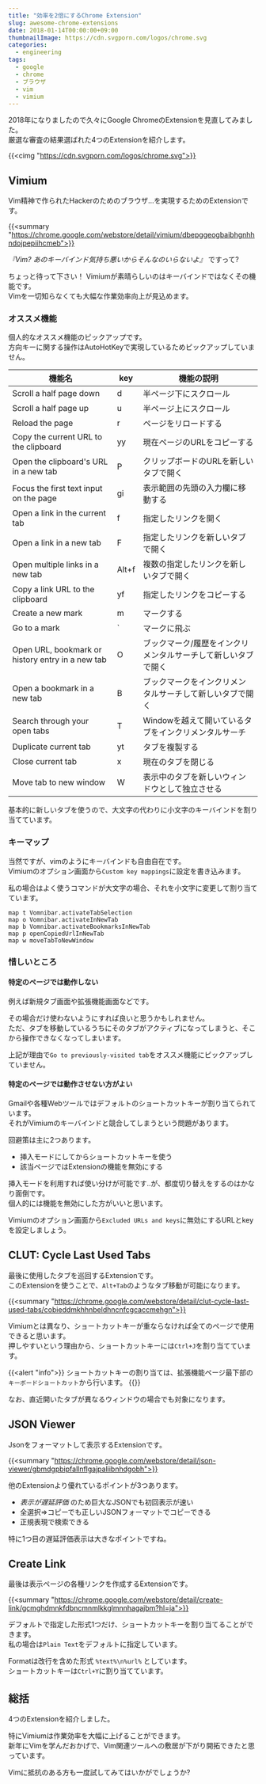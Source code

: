 ```yaml
---
title: "効率を2倍にするChrome Extension"
slug: awesome-chrome-extensions
date: 2018-01-14T00:00:00+09:00
thumbnailImage: https://cdn.svgporn.com/logos/chrome.svg
categories:
  - engineering
tags:
  - google
  - chrome
  - ブラウザ
  - vim
  - vimium
---
```


2018年になりましたので久々にGoogle ChromeのExtensionを見直してみました。  
厳選な審査の結果選ばれた4つのExtensionを紹介します。

<!--more-->

{{<cimg "https://cdn.svgporn.com/logos/chrome.svg">}}

<!--toc-->


Vimium
------

Vim精神で作られたHackerのためのブラウザ...を実現するためのExtensionです。

{{<summary "https://chrome.google.com/webstore/detail/vimium/dbepggeogbaibhgnhhndojpepiihcmeb">}}

*『Vim? あのキーバインド気持ち悪いからそんなのいらないよ』* ですって?

ちょっと待って下さい！ Vimiumが素晴らしいのはキーバインドではなくその機能です。  
Vimを一切知らなくても大幅な作業効率向上が見込めます。

### オススメ機能

個人的なオススメ機能のピックアップです。  
方向キーに関する操作はAutoHotKeyで実現しているためピックアップしていません。

|                      機能名                      |  key  |                          機能の説明                           |
| ------------------------------------------------ | ----- | ------------------------------------------------------------- |
| Scroll a half page down                          | d     | 半ページ下にスクロール                                        |
| Scroll a half page up                            | u     | 半ページ上にスクロール                                        |
| Reload the page                                  | r     | ページをリロードする                                          |
| Copy the current URL to the clipboard            | yy    | 現在ページのURLをコピーする                                   |
| Open the clipboard's URL in a new tab            | P     | クリップボードのURLを新しいタブで開く                         |
| Focus the first text input on the page           | gi    | 表示範囲の先頭の入力欄に移動する                              |
| Open a link in the current tab                   | f     | 指定したリンクを開く                                          |
| Open a link in a new tab                         | F     | 指定したリンクを新しいタブで開く                              |
| Open multiple links in a new tab                 | Alt+f | 複数の指定したリンクを新しいタブで開く                        |
| Copy a link URL to the clipboard                 | yf    | 指定したリンクをコピーする                                    |
| Create a new mark                                | m     | マークする                                                    |
| Go to a mark                                     | \`    | マークに飛ぶ                                                  |
| Open URL, bookmark or history entry in a new tab | O     | ブックマーク/履歴をインクリメンタルサーチして新しいタブで開く |
| Open a bookmark in a new tab                     | B     | ブックマークをインクリメンタルサーチして新しいタブで開く      |
| Search through your open tabs                    | T     | Windowを越えて開いているタブをインクリメンタルサーチ          |
| Duplicate current tab                            | yt    | タブを複製する                                                |
| Close current tab                                | x     | 現在のタブを閉じる                                            |
| Move tab to new window                           | W     | 表示中のタブを新しいウィンドウとして独立させる                |

基本的に新しいタブを使うので、大文字の代わりに小文字のキーバインドを割り当てています。

### キーマップ

当然ですが、vimのようにキーバインドも自由自在です。  
Vimiumのオプション画面から`Custom key mappings`に設定を書き込みます。

私の場合はよく使うコマンドが大文字の場合、それを小文字に変更して割り当てています。

```
map t Vomnibar.activateTabSelection
map o Vomnibar.activateInNewTab
map b Vomnibar.activateBookmarksInNewTab
map p openCopiedUrlInNewTab
map w moveTabToNewWindow
```

### 惜しいところ

#### 特定のページでは動作しない

例えば新規タブ画面や拡張機能画面などです。

その場合だけ使わないようにすれば良いと思うかもしれません。  
ただ、タブを移動しているうちにそのタブがアクティブになってしまうと、そこから操作できなくなってしまいます。

上記が理由で`Go to previously-visited tab`をオススメ機能にピックアップしていません。

#### 特定のページでは動作させない方がよい

Gmailや各種Webツールではデフォルトのショートカットキーが割り当てられています。  
それがVimiumのキーバインドと競合してしまうという問題があります。

回避策は主に2つあります。

* 挿入モードにしてからショートカットキーを使う
* 該当ページではExtensionの機能を無効にする

挿入モードを利用すれば使い分けが可能です..が、都度切り替えをするのはかなり面倒です。  
個人的には機能を無効にした方がいいと思います。

Vimiumのオプション画面から`Excluded URLs and keys`に無効にするURLとkeyを設定しましょう。


CLUT: Cycle Last Used Tabs
--------------------------

最後に使用したタブを巡回するExtensionです。  
このExtensionを使うことで、`Alt+Tab`のようなタブ移動が可能になります。

{{<summary "https://chrome.google.com/webstore/detail/clut-cycle-last-used-tabs/cobieddmkhhnbeldhncnfcgcaccmehgn">}}

Vimiumとは異なり、ショートカットキーが重ならなければ全てのページで使用できると思います。  
押しやすいという理由から、ショートカットキーには`Ctrl+J`を割り当てています。

{{<alert "info">}}
ショートカットキーの割り当ては、拡張機能ページ最下部の`キーボードショートカット`から行います。
{{</alert>}}

なお、直近開いたタブが異なるウィンドウの場合でも対象になります。


JSON Viewer
-----------

Jsonをフォーマットして表示するExtensionです。

{{<summary "https://chrome.google.com/webstore/detail/json-viewer/gbmdgpbipfallnflgajpaliibnhdgobh">}}

他のExtensionより優れているポイントが3つあります。

* *表示が遅延評価* のため巨大なJSONでも初回表示が速い
* 全選択=>コピーでも正しいJSONフォーマットでコピーできる
* 正規表現で検索できる

特に1つ目の遅延評価表示は大きなポイントですね。


Create Link
-----------

最後は表示ページの各種リンクを作成するExtensionです。

{{<summary "https://chrome.google.com/webstore/detail/create-link/gcmghdmnkfdbncmnmlkkglmnnhagajbm?hl=ja">}}

デフォルトで指定した形式1つだけ、ショートカットキーを割り当てることができます。  
私の場合は`Plain Text`をデフォルトに指定しています。

Formatは改行を含めた形式 `%text%\n%url%` としています。  
ショートカットキーは`Ctrl+Y`に割り当てています。


総括
----

4つのExtensionを紹介しました。  

特にVimiumは作業効率を大幅に上げることができます。  
新年にVimを学んだおかげで、Vim関連ツールへの敷居が下がり開拓できたと思っています。

Vimに抵抗のある方も一度試してみてはいかがでしょうか?
